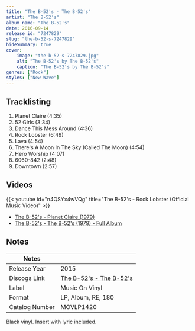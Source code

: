 ```yaml
---
title: "The B-52's - The B-52's"
artist: "The B-52's"
album_name: "The B-52's"
date: 2016-09-14
release_id: "7247829"
slug: "the-b-52-s-7247829"
hideSummary: true
cover:
    image: "the-b-52-s-7247829.jpg"
    alt: "The B-52's by The B-52's"
    caption: "The B-52's by The B-52's"
genres: ["Rock"]
styles: ["New Wave"]
---
```


## Tracklisting
1. Planet Claire (4:35)
2. 52 Girls (3:34)
3. Dance This Mess Around (4:36)
4. Rock Lobster (6:49)
5. Lava (4:54)
6. There's A Moon In The Sky (Called The Moon) (4:54)
7. Hero Worship (4:07)
8. 6060-842 (2:48)
9. Downtown (2:57)

## Videos
{{< youtube id="n4QSYx4wVQg" title="The B-52's - Rock Lobster (Official Music Video)" >}}
- [The B-52's - Planet Claire (1979)](https://www.youtube.com/watch?v=gdMRTmuOeqA)
- [The B-52's - The B-52's (1979) - Full Album](https://www.youtube.com/watch?v=bZNdaL75118)


## Notes

| Notes          |             |
| ---------------| ----------- |
| Release Year   | 2015 |
| Discogs Link   | [The B-52's - The B-52's](https://www.discogs.com/release/7247829-The-B-52s-The-B-52s) |
| Label          | Music On Vinyl |
| Format         | LP, Album, RE, 180 |
| Catalog Number | MOVLP1420 |

Black vinyl. Insert with lyric included.


